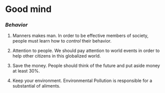 # Good mind
### _Behavior_

1. Manners makes man. In order to be effective members of society,
   people must learn how to _control_ their behavior.

2. Attention to people. We should pay attention to world events in order to
help other citizens in this globalized world.

3. Save the money. People should think of the future and
put aside money at least 30%.

4. Keep your environment. Environmental Pollution is 
responsible for a substantial of aliments.

